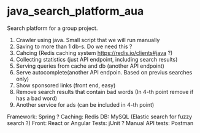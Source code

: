 # java_search_platform_aua
Search platform for a group project.

1. Crawler using java. Small script that we will run manually
2. Saving to more than 1 db-s. Do we need this ?
3. Cahcing (Redis caching system https://redis.io/clients#java ?)
4. Collecting statistics (just API endpoint, including search results)
5. Serving queries from cache and db (another API endpoint)
6. Serve autocomplete(another API endpoin. Based on previus searches only)
7. Show sponsored links (front end, easy)
8. Remove search results that contain bad words (In 4-th point remove if has a bad word)
9. Another service for ads (can be included in 4-th point)

Framework: Spring ?
Caching: Redis
DB: MySQL (Elastic search for fuzzy search ?)
Front: React or Angular
Tests: jUnit ?
Manual API tests: Postman